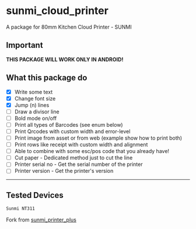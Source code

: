 # sunmi_cloud_printer

A package for 80mm Kitchen Cloud Printer - SUNMI

## Important

**THIS PACKAGE WILL WORK ONLY IN ANDROID!**

## What this package do

- [x] Write some text
- [x] Change font size
- [x] Jump (n) lines
- [ ] Draw a divisor line
- [ ] Bold mode on/off
- [ ] Print all types of Barcodes (see enum below)
- [ ] Print Qrcodes with custom width and error-level
- [ ] Print image from asset or from web (example show how to print both)
- [ ] Print rows like receipt with custom width and alignment
- [ ] Able to combine with some esc/pos code that you already have!
- [ ] Cut paper - Dedicated method just to cut the line
- [ ] Printer serial no - Get the serial number of the printer
- [ ] Printer version - Get the printer's version

---

## Tested Devices

```bash
Sunmi NT311
```

Fork from [sunmi_printer_plus](https://github.com/brasizza/sunmi_printer)
